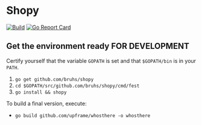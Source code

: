 # Shopy

[![Build](https://img.shields.io/travis/upframe/fest.svg?style=flat-square)](https://travis-ci.org/upframe/fest)
[![Go Report Card](https://goreportcard.com/badge/github.com/upframe/fest?style=flat-square)](https://goreportcard.com/report/upframe/fest)

## Get the environment ready FOR DEVELOPMENT

Certify yourself that the variable `GOPATH` is set and that `$GOPATH/bin` is in your `PATH`.

1. `go get github.com/bruhs/shopy`
2. `cd $GOPATH/src/github.com/bruhs/shopy/cmd/fest`
3. `go install && shopy`

To build a final version, execute:

+ `go build github.com/upframe/whosthere -o whosthere`
